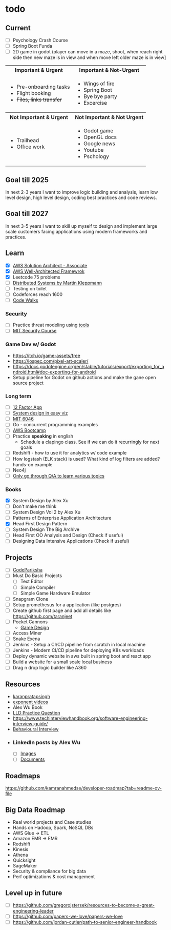 # todo

## Current

- [ ] Psychology Crash Course
- [ ] Spring Boot Funda
- [ ] 2D game in godot (player can move in a maze, shoot, when reach right side then new maze is in view and when move left older maze is in view]

<table>
  <th>Important & Urgent</th>
  <th>Important & Not-Urgent</th>
  <tr>
    <td>
      <ul>
        <li>Pre-onboarding tasks</li>
        <li>Flight booking</li>
        <li><s>Files, links transfer</s></li>
      </ul>
    </td>
    <td>
      <ul>
        <li>Wings of fire</li>
        <li>Spring Boot</li>
        <li>Bye bye party</li>
        <li>Excercise</li>
      </ul>
    </td>
  </tr>
  <tr>
    <th>Not Important & Urgent</th>
    <th>Not Important & Not Urgent</th>
  </tr>
  <tr>
    <td>
      <ul>
        <li>Trailhead</li>
        <li>Office work</li>
      </ul>
    </td>
    <td>
      <ul>
        <li>Godot game</li>
        <li>OpenGL docs</li>
        <li>Google news</li>
        <li>Youtube</li>
        <li>Pschology</li>
      </ul>
    </td>
  </tr>
</table>

## Goal till 2025
In next 2-3 years I want to improve logic building and analysis, learn low level design, high level design, coding best practices and code reviews.

## Goal till 2027
In next 3-5 years I want to skill up myself to design and implement large scale customers facing applications using modern frameworks and practices.

## Learn
  - [x] [AWS Solution Architect - Associate](https://www.credly.com/badges/4d30b63f-827f-4e8e-a073-fdca5e94f5c2/linked_in_profile)
  - [x] [AWS Well-Architected Framewrok](https://docs.aws.amazon.com/wellarchitected/latest/framework/welcome.html)
  - [x] Leetcode 75 problems
  - [ ] [Distributed Systems by Martin Kleppmann](https://youtube.com/playlist?list=PLeKd45zvjcDFUEv_ohr_HdUFe97RItdiB&feature=shared)
  - [ ] Testing on toilet
  - [ ] Codeforces reach 1600
- [ ] [Code Walks](https://www.youtube.com/playlist?list=PLrhzvIcii6GOJwiBjCRX_s0owE91KLtgu)

### Security
  - [ ] Practice threat modeling using [tools](https://online.visual-paradigm.com/diagrams/features/threat-modeling-tool/)
  - [ ] [MIT Security Course](https://www.youtube.com/playlist?list=PLUl4u3cNGP62K2DjQLRxDNRi0z2IRWnNh)

### Game Dev w/ Godot
  - https://itch.io/game-assets/free
  - https://lospec.com/pixel-art-scaler/
  - https://docs.godotengine.org/en/stable/tutorials/export/exporting_for_android.html#doc-exporting-for-android
  - Setup pipeline for Godot on github actions and make the gane open source project

  ### Long term
  - [ ] [12 Factor App](https://12factor.net/)
  - [ ] [System design in easy viz](https://github.com/ByteByteGoHq/system-design-101)
  - [ ] [MIT 6046](https://www.youtube.com/playlist?list=PLUl4u3cNGP6317WaSNfmCvGym2ucw3oGp)
  - [ ] Go - concurrent programming examples
  - [ ] [AWS Bootcamp](https://youtu.be/zA8guDqfv40?feature=shared)
  - [ ] Practice **speaking** in english
    - Schedule a clapingo class. See if we can do it recurringly for next goals
  - [ ] Redshift - how to use it for analytics w/ code example
  - [ ] How logstash (ELK stack) is used? What kind of log filters are added? hands-on example
  - [ ] Neo4j
  - [ ] [Only go through Q/A to learn various topics](https://github.com/bregman-arie/devops-exercises?tab=readme-ov-file#operating-system)
  
### Books
  - [x] System Design by Alex Xu
  - [ ] Don't make me think
  - [ ] System Design Vol 2 by Alex Xu
  - [ ] Patterns of Enterprise Application Architecture
  - [x] Head First Design Pattern
  - [ ] System Design The Big Archive
  - [ ] Head First OO Analysis and Design (Check if useful)
  - [ ] Designing Data Intensive Applications (Check if useful)

## Projects
- [ ] [CodePariksha](https://github.com/naman09/CodePariksha)
- [ ] Must Do Basic Projects
  - [ ] Text Editor
  - [ ] Simple Compiler
  - [ ] Simple Game Hardware Emulator
- [ ] Snapgram Clone
- [ ] Setup promethesus for a application (like postgres)
- [ ] Create github first page and add all details like https://github.com/taranjeet
- [ ] Pocket Cannons
  - [Game Design](https://docs.google.com/document/d/19E7D5ehD7H2gMnAsWDlhHeKCa2GF0cEnpj66-2CyTQA/edit)
- [ ] Access Miner
- [ ] Snake Exena
- [ ] Jenkins - Setup a CI/CD pipeline from scratch in local machine
- [ ] Jenkins - Modern CI/CD pipeline for deploying K8s workloads
- [ ] Deploy dynamic website in aws built in spring boot and react app
- [ ] Build a website for a small scale local business
- [ ] Drag n drop logic builder like A360

## Resources
- [karanpratapsingh](https://github.com/karanpratapsingh/system-design)
- [exponent videos](https://www.youtube.com/playlist?list=PLrtCHHeadkHp92TyPt1Fj452_VGLipJnL)
- Alex Wu Book
- [LLD Practice Question](https://github.com/ashishps1/awesome-low-level-design/tree/main)
- https://www.techinterviewhandbook.org/software-engineering-interview-guide/
- [Behavioural Interview](https://www.interviewgenie.com/blog/category/Amazon+interviews)
- ### LinkedIn posts by Alex Wu
  - [ ] [Images](https://www.linkedin.com/in/alexxubyte/recent-activity/images/)
  - [ ] [Documents](https://www.linkedin.com/in/alexxubyte/recent-activity/documents/)

## Roadmaps
https://github.com/kamranahmedse/developer-roadmap?tab=readme-ov-file

## Big Data Roadmap
-  Real world projects and Case studies
-  Hands on Hadoop, Spark, NoSQL DBs
-  AWS Glue -> ETL
-  Amazon EMR -> EMR
-  Redshift
-  Kinesis
-  Athena
-  Quicksight
-  SageMaker
-  Security & compliance for big data
-  Perf optimizations & cost management

## Level up in future
- [ ] https://github.com/gregorojstersek/resources-to-become-a-great-engineering-leader
- [ ] https://github.com/papers-we-love/papers-we-love
- [ ] https://github.com/jordan-cutler/path-to-senior-engineer-handbook
